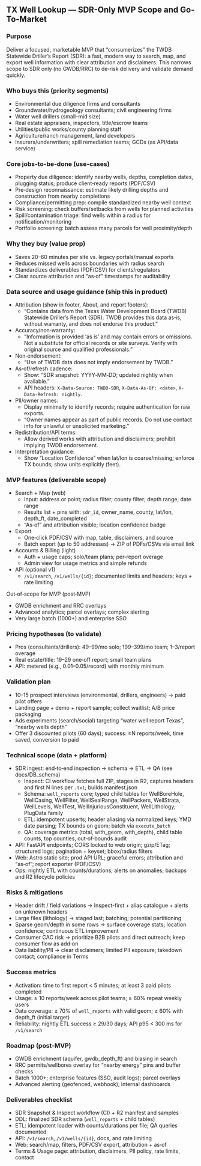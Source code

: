 ## TX Well Lookup — SDR-Only MVP Scope and Go-To-Market

### Purpose
Deliver a focused, marketable MVP that “consumerizes” the TWDB Statewide Driller’s Report (SDR): a fast, modern way to search, map, and export well information with clear attribution and disclaimers. This narrows scope to SDR only (no GWDB/RRC) to de‑risk delivery and validate demand quickly.

### Who buys this (priority segments)
- Environmental due diligence firms and consultants
- Groundwater/hydrogeology consultants; civil engineering firms
- Water well drillers (small–mid size)
- Real estate appraisers, inspectors, title/escrow teams
- Utilities/public works/county planning staff
- Agriculture/ranch management, land developers
- Insurers/underwriters; spill remediation teams; GCDs (as API/data service)

### Core jobs-to-be-done (use‑cases)
- Property due diligence: identify nearby wells, depths, completion dates, plugging status; produce client‑ready reports (PDF/CSV)
- Pre‑design reconnaissance: estimate likely drilling depths and construction from nearby completions
- Compliance/permitting prep: compile standardized nearby well context
- Risk screening: check buffers/setbacks from wells for planned activities
- Spill/contamination triage: find wells within a radius for notification/monitoring
- Portfolio screening: batch assess many parcels for well proximity/depth

### Why they buy (value prop)
- Saves 20–60 minutes per site vs. legacy portals/manual exports
- Reduces missed wells across boundaries with radius search
- Standardizes deliverables (PDF/CSV) for clients/regulators
- Clear source attribution and “as‑of” timestamps for auditability

### Data source and usage guidance (ship this in product)
- Attribution (show in footer, About, and report footers):
  - “Contains data from the Texas Water Development Board (TWDB) Statewide Driller’s Report (SDR). TWDB provides this data as‑is, without warranty, and does not endorse this product.”
- Accuracy/non‑warranty:
  - “Information is provided ‘as is’ and may contain errors or omissions. Not a substitute for official records or site surveys. Verify with original source and qualified professionals.”
- Non‑endorsement:
  - “Use of TWDB data does not imply endorsement by TWDB.”
- As‑of/refresh cadence:
  - Show: “SDR snapshot: YYYY‑MM‑DD; updated nightly when available.”
  - API headers: `X-Data-Source: TWDB-SDR`, `X-Data-As-Of: <date>`, `X-Data-Refresh: nightly`.
- PII/owner names:
  - Display minimally to identify records; require authentication for raw exports.
  - “Owner names appear as part of public records. Do not use contact info for unlawful or unsolicited marketing.”
- Redistribution/API terms:
  - Allow derived works with attribution and disclaimers; prohibit implying TWDB endorsement.
- Interpretation guidance:
  - Show “Location Confidence” when lat/lon is coarse/missing; enforce TX bounds; show units explicitly (feet).

### MVP features (deliverable scope)
- Search + Map (web)
  - Input: address or point; radius filter; county filter; depth range; date range
  - Results list + pins with: `sdr_id`, owner_name, county, lat/lon, depth_ft, date_completed
  - “As‑of” and attribution visible; location confidence badge
- Export
  - One‑click PDF/CSV with map, table, disclaimers, and source
  - Batch export (up to 50 addresses) → ZIP of PDFs/CSVs via email link
- Accounts & Billing (light)
  - Auth + usage caps; solo/team plans; per‑report overage
  - Admin view for usage metrics and simple refunds
- API (optional v1)
  - `/v1/search`, `/v1/wells/{id}`; documented limits and headers; keys + rate limiting

Out‑of‑scope for MVP (post‑MVP)
- GWDB enrichment and RRC overlays
- Advanced analytics; parcel overlays; complex alerting
- Very large batch (1000+) and enterprise SSO

### Pricing hypotheses (to validate)
- Pros (consultants/drillers): $49–$99/mo solo; $199–$399/mo team; $1–$3/report overage
- Real estate/title: $19–$29 one‑off report; small team plans
- API: metered (e.g., $0.01–$0.05/record) with monthly minimum

### Validation plan
- 10–15 prospect interviews (environmental, drillers, engineers) → paid pilot offers
- Landing page + demo + report sample; collect waitlist; A/B price packaging
- Ads experiments (search/social) targeting “water well report Texas”, “nearby wells depth”
- Offer 3 discounted pilots (60 days); success: ≥N reports/week, time saved, conversion to paid

### Technical scope (data + platform)
- SDR ingest: end‑to‑end inspection → schema → ETL → QA (see docs/DB_schema)
  - Inspect: CI workflow fetches full ZIP, stages in R2, captures headers and first N lines per `.txt`; builds manifest.json
  - Schema: `well_reports` core; typed child tables for WellBoreHole, WellCasing, WellFilter, WellSealRange, WellPackers, WellStrata, WellLevels, WellTest, WellInjuriousConstituent, WellLithology; PlugData family
  - ETL: idempotent upserts; header aliasing via normalized keys; YMD date parsing; TX bounds on geom; batch via `execute_batch`
  - QA: coverage metrics (total, with_geom, with_depth), child table counts, top counties, out‑of‑bounds audit
- API: FastAPI endpoints; CORS locked to web origin; gzip/ETag; structured logs; pagination + keyset; bbox/radius filters
- Web: Astro static site; prod API URL; graceful errors; attribution and “as‑of”; report exporter (PDF/CSV)
- Ops: nightly ETL with counts/durations; alerts on anomalies; backups and R2 lifecycle policies

### Risks & mitigations
- Header drift / field variations → Inspect-first + alias catalogue + alerts on unknown headers
- Large files (lithology) → staged last; batching; potential partitioning
- Sparse geom/depth in some rows → surface coverage stats; location confidence; continuous ETL improvement
- Consumer CAC risk → prioritize B2B pilots and direct outreach; keep consumer flow as add‑on
- Data liability/PII → clear disclaimers; limited PII exposure; takedown contact; compliance in Terms

### Success metrics
- Activation: time to first report < 5 minutes; at least 3 paid pilots completed
- Usage: ≥ 10 reports/week across pilot teams; ≥ 60% repeat weekly users
- Data coverage: ≥ 70% of `well_reports` with valid geom; ≥ 60% with depth_ft (initial target)
- Reliability: nightly ETL success ≥ 29/30 days; API p95 < 300 ms for `/v1/search`

### Roadmap (post‑MVP)
- GWDB enrichment (aquifer, gwdb_depth_ft) and biasing in search
- RRC permits/wellbores overlay for “nearby energy” pins and buffer checks
- Batch 1000+; enterprise features (SSO, audit logs); parcel overlays
- Advanced alerting (geofenced, webhook); internal dashboards

### Deliverables checklist
- SDR Snapshot & Inspect workflow (CI) + R2 manifest and samples
- DDL: finalized SDR schema (`well_reports` + child tables)
- ETL: idempotent loader with counts/durations per file; QA queries documented
- API: `/v1/search`, `/v1/wells/{id}`, docs, and rate limiting
- Web: search/map, filters, PDF/CSV export, attribution + as‑of
- Terms & Usage page: attribution, disclaimers, PII policy, rate limits, contact


